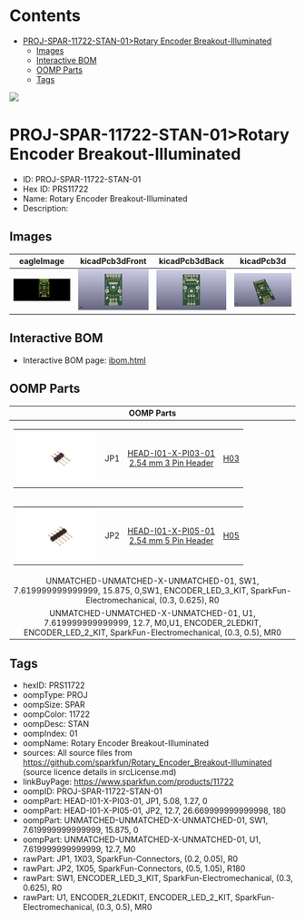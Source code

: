 



Contents
========

* [PROJ-SPAR-11722-STAN-01>Rotary Encoder Breakout-Illuminated](#proj-spar-11722-stan-01rotary-encoder-breakout-illuminated)
	* [Images](#images)
	* [Interactive BOM](#interactive-bom)
	* [OOMP Parts](#oomp-parts)
	* [Tags](#tags)
  
![][im]
# PROJ-SPAR-11722-STAN-01>Rotary Encoder Breakout-Illuminated

- ID: PROJ-SPAR-11722-STAN-01
- Hex ID: PRS11722
- Name: Rotary Encoder Breakout-Illuminated
- Description: 

## Images
  
  

|eagleImage|kicadPcb3dFront|kicadPcb3dBack|kicadPcb3d|
| :---: | :---: | :---: | :---: |
|[![eagleImage](eagleImage_140.png)](eagleImage_600.png)|[![kicadPcb3dFront](kicadPcb3dFront_140.png)](kicadPcb3dFront_600.png)|[![kicadPcb3dBack](kicadPcb3dBack_140.png)](kicadPcb3dBack_600.png)|[![kicadPcb3d](kicadPcb3d_140.png)](kicadPcb3d_600.png)|

## Interactive BOM

- Interactive BOM page: [ibom.html](kicad/bom/ibom.html)

## OOMP Parts
  

|OOMP Parts|
| :---: |
|<table><tr><td>![HEAD-I01-X-PI03-01](https://raw.githubusercontent.com/oomlout/oomlout_OOMP_parts/main/HEAD-I01-X-PI03-01/image_140.jpg)</td><td> JP1</td><td>[HEAD-I01-X-PI03-01<br>2.54 mm 3 Pin Header](https://github.com/oomlout/oomlout_OOMP_parts/tree/main/HEAD-I01-X-PI03-01/)</td><td>[H03](https://github.com/oomlout/oomlout_OOMP_parts/tree/main/HEAD-I01-X-PI03-01/)</td></tr></table>|
|<table><tr><td>![HEAD-I01-X-PI05-01](https://raw.githubusercontent.com/oomlout/oomlout_OOMP_parts/main/HEAD-I01-X-PI05-01/image_140.jpg)</td><td> JP2</td><td>[HEAD-I01-X-PI05-01<br>2.54 mm 5 Pin Header](https://github.com/oomlout/oomlout_OOMP_parts/tree/main/HEAD-I01-X-PI05-01/)</td><td>[H05](https://github.com/oomlout/oomlout_OOMP_parts/tree/main/HEAD-I01-X-PI05-01/)</td></tr></table>|
|UNMATCHED-UNMATCHED-X-UNMATCHED-01, SW1, 7.619999999999999, 15.875, 0,SW1, ENCODER_LED_3_KIT, SparkFun-Electromechanical, (0.3, 0.625), R0|
|UNMATCHED-UNMATCHED-X-UNMATCHED-01, U1, 7.619999999999999, 12.7, M0,U1, ENCODER_2LEDKIT, ENCODER_LED_2_KIT, SparkFun-Electromechanical, (0.3, 0.5), MR0|

## Tags

- hexID: PRS11722
- oompType: PROJ
- oompSize: SPAR
- oompColor: 11722
- oompDesc: STAN
- oompIndex: 01
- oompName: Rotary Encoder Breakout-Illuminated
- sources: All source files from https://github.com/sparkfun/Rotary_Encoder_Breakout-Illuminated (source licence details in srcLicense.md)
- linkBuyPage: https://www.sparkfun.com/products/11722
- oompID: PROJ-SPAR-11722-STAN-01
- oompPart: HEAD-I01-X-PI03-01, JP1, 5.08, 1.27, 0
- oompPart: HEAD-I01-X-PI05-01, JP2, 12.7, 26.669999999999998, 180
- oompPart: UNMATCHED-UNMATCHED-X-UNMATCHED-01, SW1, 7.619999999999999, 15.875, 0
- oompPart: UNMATCHED-UNMATCHED-X-UNMATCHED-01, U1, 7.619999999999999, 12.7, M0
- rawPart: JP1, 1X03, SparkFun-Connectors, (0.2, 0.05), R0
- rawPart: JP2, 1X05, SparkFun-Connectors, (0.5, 1.05), R180
- rawPart: SW1, ENCODER_LED_3_KIT, SparkFun-Electromechanical, (0.3, 0.625), R0
- rawPart: U1, ENCODER_2LEDKIT, ENCODER_LED_2_KIT, SparkFun-Electromechanical, (0.3, 0.5), MR0



[im]: kicadPcb3d_450.png
